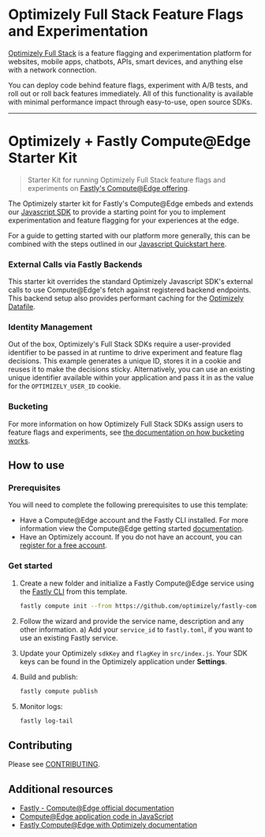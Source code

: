 # Optimizely Full Stack Feature Flags and Experimentation

[Optimizely Full Stack](https://docs.developers.optimizely.com/experimentation/v4.0.0-full-stack/docs) is a feature flagging and experimentation platform for websites, mobile apps, chatbots, APIs, smart devices, and anything else with a network connection.

You can deploy code behind feature flags, experiment with A/B tests, and roll out or roll back features immediately. All of this functionality is available with minimal performance impact through easy-to-use, open source SDKs.

---

# Optimizely + Fastly Compute@Edge Starter Kit

> Starter Kit for running Optimizely Full Stack feature flags and experiments on [Fastly's Compute@Edge offering](https://www.fastly.com/products/edge-compute).

The Optimizely starter kit for Fastly's Compute@Edge embeds and extends our [Javascript SDK](https://docs.developers.optimizely.com/experimentation/v4.0.0-full-stack/docs/javascript-node-sdk) to provide a starting point for you to implement experimentation and feature flagging for your experiences at the edge. 

For a guide to getting started with our platform more generally, this can be combined with the steps outlined in our [Javascript Quickstart here](https://docs.developers.optimizely.com/experimentation/v4.0.0-full-stack/docs/javascript-node-quickstart). 

### External Calls via Fastly Backends
This starter kit overrides the standard Optimizely Javascript SDK's external calls to use Compute@Edge's fetch against registered backend endpoints. This backend setup also provides performant caching for the [Optimizely Datafile](https://docs.developers.optimizely.com/experimentation/v4.0.0-full-stack/docs/manage-config-datafile). 

### Identity Management
Out of the box, Optimizely's Full Stack SDKs require a user-provided identifier to be passed in at runtime to drive experiment and feature flag decisions. This example generates a unique ID, stores it in a cookie and reuses it to make the decisions sticky. Alternatively, you can use an existing unique identifier available within your application and pass it in as the value for the `OPTIMIZELY_USER_ID` cookie.

### Bucketing
For more information on how Optimizely Full Stack SDKs assign users to feature flags and experiments, see [the documentation on how bucketing works](https://docs.developers.optimizely.com/experimentation/v4.0.0-full-stack/docs/how-bucketing-works). 

## How to use

### Prerequisites
You will need to complete the following prerequisites to use this template:

   - Have a Compute@Edge account and the Fastly CLI installed. For more information view the Compute@Edge getting started [documentation](https://developer.fastly.com/learning/compute/).
   - Have an Optimizely account. If you do not have an account, you can [register for a free account](https://www.optimizely.com/products/intelligence/full-stack-experimentation/).


### Get started
1. Create a new folder and initialize a Fastly Compute@Edge service using the [Fastly CLI](https://developer.fastly.com/reference/cli/) from this template.
    ```sh
    fastly compute init --from https://github.com/optimizely/fastly-compute-starter-kit
    ```

2. Follow the wizard and provide the service name, description and any other information.
   a) Add your `service_id` to `fastly.toml`, if you want to use an existing Fastly service.

3. Update your Optimizely `sdkKey` and `flagKey` in `src/index.js`. Your SDK keys can be found in the Optimizely application under **Settings**.

4. Build and publish:
    ```sh
    fastly compute publish
    ```
    
5. Monitor logs:
    ```sh
    fastly log-tail
    ```
## Contributing

Please see [CONTRIBUTING](CONTRIBUTING.md).

## Additional resources
- [Fastly - Compute@Edge official documentation](https://docs.fastly.com/products/compute-at-edge)
- [Compute@Edge application code in JavaScript](https://docs.fastly.com/products/compute-at-edge)
- [Fastly Compute@Edge with Optimizely documentation](https://docs.developers.optimizely.com/experimentation/v4.0.0-full-stack/docs/fastly)
